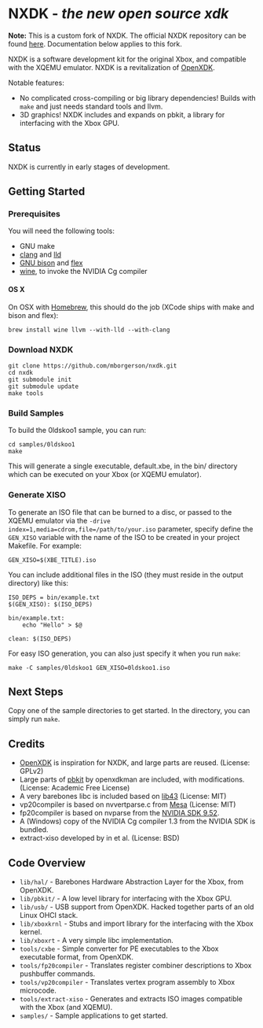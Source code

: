 NXDK - *the new open source xdk*
================================
**Note:** This is a custom fork of NXDK. The official NXDK repository can be found [here](https://github.com/xqemu/nxdk). Documentation below applies to this fork. 

NXDK is a software development kit for the original Xbox, and compatible with the XQEMU emulator. NXDK is a revitalization of [OpenXDK](http://opeNXDK.maturion.de/).

Notable features:
- No complicated cross-compiling or big library dependencies! Builds with `make` and just needs standard tools and llvm.
- 3D graphics! NXDK includes and expands on pbkit, a library for interfacing with the Xbox GPU.

Status
------
NXDK is currently in early stages of development.

Getting Started
---------------
### Prerequisites
You will need the following tools:
- GNU make
- [clang](http://clang.llvm.org/) and [lld](http://lld.llvm.org/)
- [GNU bison](https://www.gnu.org/software/bison/) and [flex](http://flex.sourceforge.net/)
- [wine](https://www.winehq.org/), to invoke the NVIDIA Cg compiler

#### OS X
On OSX with [Homebrew](http://brew.sh/), this should do the job (XCode ships with make and bison and flex):

    brew install wine llvm --with-lld --with-clang

### Download NXDK

    git clone https://github.com/mborgerson/nxdk.git
    cd nxdk
    git submodule init
    git submodule update
    make tools

### Build Samples

To build the 0ldskoo1 sample, you can run:

    cd samples/0ldskoo1
    make

This will generate a single executable, default.xbe, in the bin/ directory which
can be executed on your Xbox (or XQEMU emulator).

### Generate XISO

To generate an ISO file that can be burned to a disc, or passed to the XQEMU
emulator via the `-drive index=1,media=cdrom,file=/path/to/your.iso` parameter,
specify define the `GEN_XISO` variable with the name of the ISO to be created in
your project Makefile. For example:

    GEN_XISO=$(XBE_TITLE).iso

You can include additional files in the ISO (they must reside in the output
 directory) like this:

    ISO_DEPS = bin/example.txt
    $(GEN_XISO): $(ISO_DEPS)

    bin/example.txt:
        echo "Hello" > $@

    clean: $(ISO_DEPS)

For easy ISO generation, you can also just specify it when you run `make`:

    make -C samples/0ldskoo1 GEN_XISO=0ldskoo1.iso

Next Steps
----------
Copy one of the sample directories to get started. In the directory, you can
simply run `make`.

Credits
-------
- [OpenXDK](http://openxdk.maturion.de/) is inspiration for NXDK, and large parts are reused. (License: GPLv2)
- Large parts of [pbkit](http://forums.xbox-scene.com/index.php?/topic/573524-pbkit) by openxdkman are included, with modifications. (License: Academic Free License)
- A very barebones libc is included based on [lib43](https://github.com/lunixbochs/lib43) (License: MIT)
- vp20compiler is based on nvvertparse.c from [Mesa](http://www.mesa3d.org/) (License: MIT)
- fp20compiler is based on nvparse from the [NVIDIA SDK 9.52](https://www.nvidia.com/object/sdk-9.html).
- A (Windows) copy of the NVIDIA Cg compiler 1.3 from the NVIDIA SDK is bundled.
- extract-xiso developed by in et al. (License: BSD)

Code Overview
-------------
* `lib/hal/` - Barebones Hardware Abstraction Layer for the Xbox, from OpenXDK.
* `lib/pbkit/` - A low level library for interfacing with the Xbox GPU.
* `lib/usb/` - USB support from OpenXDK. Hacked together parts of an old Linux OHCI stack.
* `lib/xboxkrnl` - Stubs and import library for the interfacing with the Xbox kernel.
* `lib/xboxrt` - A very simple libc implementation.
* `tools/cxbe` - Simple converter for PE executables to the Xbox executable format, from OpenXDK.
* `tools/fp20compiler` - Translates register combiner descriptions to Xbox pushbuffer commands.
* `tools/vp20compiler` - Translates vertex program assembly to Xbox microcode.
* `tools/extract-xiso` - Generates and extracts ISO images compatible with the Xbox (and XQEMU).
* `samples/` - Sample applications to get started.
